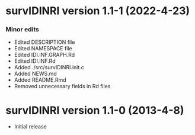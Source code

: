 # survIDINRI version 1.1-1 (2022-4-23)
### Minor edits
* Edited DESCRIPTION file
* Edited NAMESPACE file
* Edited IDI.INF.GRAPH.Rd
* Edited IDI.INF.Rd
* Added ./src/survIDINRI.init.c
* Added NEWS.md
* Added README.Rmd
* Removed unnecessary fields in Rd files

# survIDINRI version 1.1-0 (2013-4-8)
* Initial release
